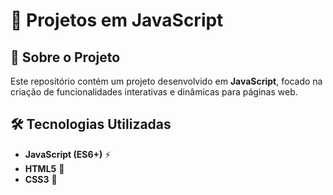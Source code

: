 # 🚀 Projetos em JavaScript 

## 📌 Sobre o Projeto  
Este repositório contém um projeto desenvolvido em **JavaScript**, focado na criação de funcionalidades interativas e dinâmicas para páginas web.  

## 🛠️ Tecnologias Utilizadas  
- **JavaScript (ES6+)** ⚡  
- **HTML5** 📄  
- **CSS3** 🎨  
